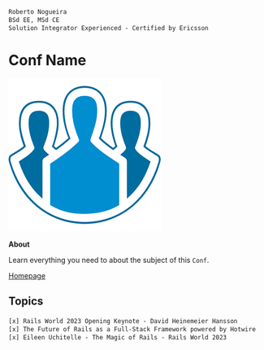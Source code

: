 ```
Roberto Nogueira
BSd EE, MSd CE
Solution Integrator Experienced - Certified by Ericsson
```
# Conf Name

![project image](images/conf.png)

**About**

Learn everything you need to about the subject of this `Conf`.

[Homepage](https://www.youtube.com/watch?v=9RZVdXyzwCw&list=PLHFP2OPUpCeY9IX3Ht727dwu5ZJ2BBbZP)

## Topics
```
[x] Rails World 2023 Opening Keynote - David Heinemeier Hansson
[x] The Future of Rails as a Full-Stack Framework powered by Hotwire
[x] Eileen Uchitelle - The Magic of Rails - Rails World 2023
```

